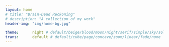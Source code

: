 ```yaml
---
layout: home
# title: "Brain-Dead Reckoning"
# description: "A collection of my work"
header-img: "img/home-bg.jpg"

theme:      night # default/beige/blood/moon/night/serif/simple/sky/solarized
trans:      default # default/cube/page/concave/zoom/linear/fade/none
---
```

